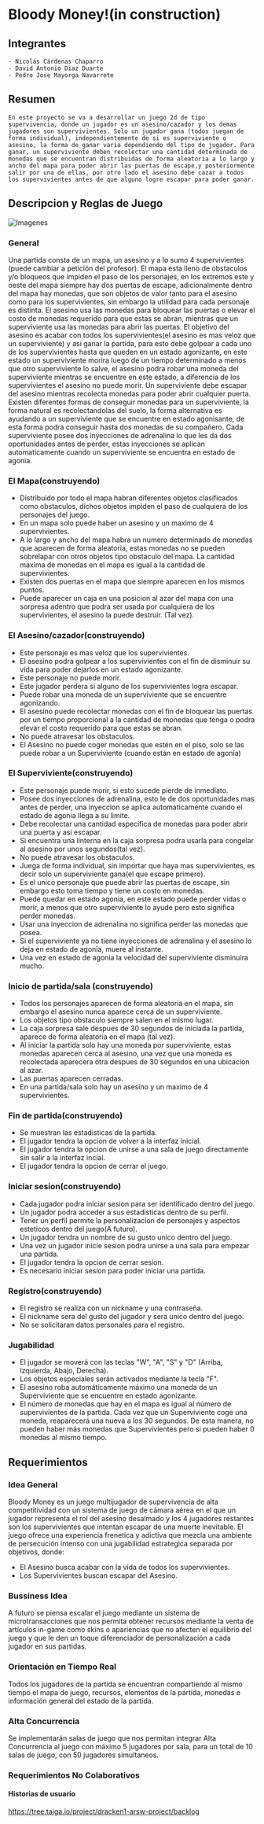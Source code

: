 # Bloody Money!(in construction)

## Integrantes
  ```
  - Nicolás Cárdenas Chaparro
  - David Antonio Diaz Duarte
  - Pedro Jose Mayorga Navarrete
  ```
  
## Resumen
`
En este proyecto se va a desarrollar un juego 2d de tipo supervivencia, donde un jugador es un asesino/cazador y los demas jugadores son supervivientes. Solo un jugador gana (todos juegan de forma individual), independientemente de si es superviviente o asesino, la forma de ganar varia dependiendo del tipo de jugador. Para ganar, un superviviente deben recolectar una cantidad determinada de monedas que se encuentran distribuidas de forma aleatoria a lo largo y ancho del mapa para poder abrir las puertas de escape,y posteriormente salir por una de ellas, por otro lado el asesino debe cazar a todos los supervivientes antes de que alguno logre escapar para poder ganar.
`

## Descripcion y Reglas de Juego

  ![Imagenes](https://github.com/dracken1/ARSW-ProjectFirstStage/blob/master/Imagenes/MapaGeneral2soDiseñoProyectoARSW.png)

### General

Una partida consta de un mapa, un asesino y a lo sumo 4 supervivientes (puede cambiar a petición del profesor). El mapa esta lleno de obstaculos y/o bloqueos que impiden el paso de los personajes, en los extremos este y oeste del mapa siempre hay dos puertas de escape, adicionalmente dentro del mapa hay monedas, que son objetos de valor tanto para el asesino como para los supervivientes, sin embargo la utilidad para cada personaje es distinta. El asesino usa las monedas para bloquear las puertas o elevar el costo de monedas requerido para que estas se abran, mientras que un superviviente usa las monedas para abrir las puertas. El objetivo del asesino es acabar con todos los supervivientes(el asesino es mas veloz que un superviviente) y asi ganar la partida, para esto debe golpear a cada uno de los supervivientes hasta que queden en un estado agonizante, en este estado un superviviente morira luego de un tiempo determinado a menos que otro superviviente lo salve, el asesino podra robar una moneda del superviviente mientras se encuentre en este estado, a diferencia de los supervivientes el asesino no puede morir. Un superviviente debe escapar del asesino mientras recolecta monedas para poder abrir cualquier puerta. Existen diferentes formas de conseguir monedas para un superviviente, la forma natural es recolectandolas del suelo, la forma alternativa es ayudando a un superviviente que se encuentre en estado agonisante, de esta forma podra conseguir hasta dos monedas de su compañero. Cada superviviente posee dos inyecciones de adrenalina lo que les da dos oportunidades antes de perder, estas inyecciones se aplican automaticamente cuando un superviviente se encuentra en estado de agonia.

### El Mapa(construyendo)

  - Distribuido por todo el mapa habran diferentes objetos clasificados como obstaculos, dichos objetos impiden el paso de cualquiera de los personajes del juego.
  - En un mapa solo puede haber un asesino y un maximo de 4 supervivientes.
  - A lo largo y ancho del mapa habra un numero determinado de monedas que aparecen de forma aleatoria, estas monedas no se pueden sobrelapar con otros objetos tipo obstaculo del mapa. La cantidad maxima de monedas en el mapa es igual a la cantidad de supervivientes.
  - Existen dos puertas en el mapa que siempre aparecen en los mismos puntos.
  - Puede aparecer un caja en una posicion al azar del mapa con una sorpresa adentro que podra ser usada por cualquiera de los supervivientes, el asesino la puede destruir. (Tal vez).
  
### El Asesino/cazador(construyendo)

  - Este personaje es mas veloz que los supervivientes.
  - El asesino podra golpear a los supervivientes con el fin de disminuir su vida para poder dejarlos en un estado agonizante.
  - Este personaje no puede morir.
  - Este jugador perdera si alguno de los supervivientes logra escapar.
  - Puede robar una moneda de un superviviente que se encuentre agonizando.
  - El asesino puede recolectar monedas con el fin de bloquear las puertas por un tiempo proporcional  a la cantidad de monedas que tenga o podra elevar el costo requerido para que estas se abran.
  - No puede atravesar los obstaculos.
  - El Asesino no puede coger monedas que estén en el piso, solo se las puede robar a un Superviviente (cuando están en estado de agonía)
  
### El Superviviente(construyendo)

  - Este personaje puede morir, si esto sucede pierde de inmediato.
  - Posee dos inyecciones de adrenalina, esto le de dos oportunidades mas antes de perder, una inyeccion se aplica automaticamente cuando el estado de agonia llega a su limite.
  - Debe recolectar una cantidad especifica de monedas para poder abrir una puerta y asi escapar.
  - Si encuentra una linterna en la caja sorpresa podra usarla para congelar al asesino por unos segundos(tal vez).
  - No puede atravesar los obstaculos.
  - Juega de forma individual, sin importar que haya mas supervivientes, es decir solo un superviviente gana(el que escape primero).
  - Es el unico personaje que puede abrir las puertas de escape, sin embargo esto toma tiempo y tiene un costo en monedas.
  - Puede quedar en estado agonia, en este estado puede perder vidas o morir, a menos que otro superviviente lo ayude pero esto significa perder monedas.
  - Usar una inyeccion de adrenalina no significa perder las monedas que posea.
  - Si el superviviente ya no tiene inyecciones de adrenalina y el asesino lo deja en estado de agonia, muere al instante.
  - Una vez en estado de agonia la velocidad del superviviente disminuira mucho.
  
### Inicio de partida/sala (construyendo)
  
  - Todos los personajes aparecen de forma aleatoria en el mapa, sin embargo el asesino nunca aparece cerca de un superviviente.
  - Los objetos tipo obstaculo siempre salen en el mismo lugar.
  - La caja sorpresa sale despues de 30 segundos de iniciada la partida, aparece de forma aleatoria en el mapa (tal vez).
  - Al iniciar la partida solo hay una moneda por superviviente, estas monedas aparecen cerca al asesino, una vez que una moneda es recolectada aparecera otra despues de 30 segundos en una ubicacion al azar.
  - Las puertas aparecen cerradas. 
  - En una partida/sala solo hay un asesino y un maximo de 4 supervivientes. 
  
### Fin de partida(construyendo)
  
  - Se muestran las estadisticas de la partida.
  - El jugador tendra la opcion de volver a la interfaz inicial.
  - El jugador tendra la opcion de unirse a una sala de juego directamente sin salir a la interfaz incial.
  - El jugador tendra la opcion de cerrar el juego.
  
### Iniciar sesion(construyendo)

  - Cada jugador podra iniciar sesion para ser identificado dentro del juego.
  - Un jugador podra acceder a sus estadisticas dentro de su perfil.
  - Tener un perfil permite la personalizacion de personajes y aspectos esteticos dentro del juego(A futuro).
  - Un jugador tendra un nombre de su gusto unico dentro del juego.
  - Una vez un jugador inicie sesion podra unirse a una sala para empezar una partida.
  - El jugador tendra la opcion de cerrar sesion.
  - Es necesario iniciar sesion para poder iniciar una partida.
  
### Registro(construyendo)

  - El registro se realiza con un nickname y una contraseña.
  - El nickname sera del gusto del jugador y sera unico dentro del juego.
  - No se solicitaran datos personales para el registro.
  
### Jugabilidad

  - El jugador se moverá con las teclas "W", "A", "S" y "D" (Arriba, Izquierda, Abajo, Derecha).
  - Los objetos especiales serán activados mediante la tecla "F".
  - El asesino roba automáticamente máximo una moneda de un Superviviente que se encuentre en estado agonizante.
  - El número de monedas que hay en el mapa es igual al número de supervivientes de la partida. Cada vez que un Superviviente coge una moneda, reaparecerá una nueva a los 30 segundos. De esta manera, no pueden haber más monedas que Supervivientes pero si pueden haber 0 monedas al mismo tiempo.
  
## Requerimientos

### Idea General

  Bloody Money es un juego multijugador de supervivencia de alta competitividad con un sistema de juego de cámara aérea en el que un jugador representa el rol del asesino desalmado y los 4 jugadores restantes son los supervivientes que intentan escapar de una muerte inevitable. 
  El juego ofrece una experiencia frenetica y adictiva que mezcla una ambiente de persecución intenso con una jugabilidad estrategica separada por objetivos, donde:
  - El Asesino busca acabar con la vida de todos los supervivientes.
  - Los Supervivientes buscan escapar del Asesino.
  
### Bussiness Idea

  A futuro se piensa escalar el juego mediante un sistema de microtransacciones que nos permita obtener recursos mediante la venta de artículos in-game como skins o apariencias que no afecten el equilibrio del juego y que le den un toque diferenciador de personalización a cada jugador en sus partidas.
  
### Orientación en Tiempo Real

  Todos los jugadores de la partida se encuentran compartiendo al mismo tiempo el mapa de juego, recursos, elementos de la partida, monedas e información general del estado de la partida.
  
### Alta Concurrencia

  Se implementarán salas de juego que nos permitan integrar Alta Concurrencia al juego con máximo 5 jugadores por sala, para un total de 10 salas de juego, con 50 jugadores simultaneos.
  
### Requerimientos No Colaborativos

#### Historias de usuario

https://tree.taiga.io/project/dracken1-arsw-project/backlog
  
    
  



